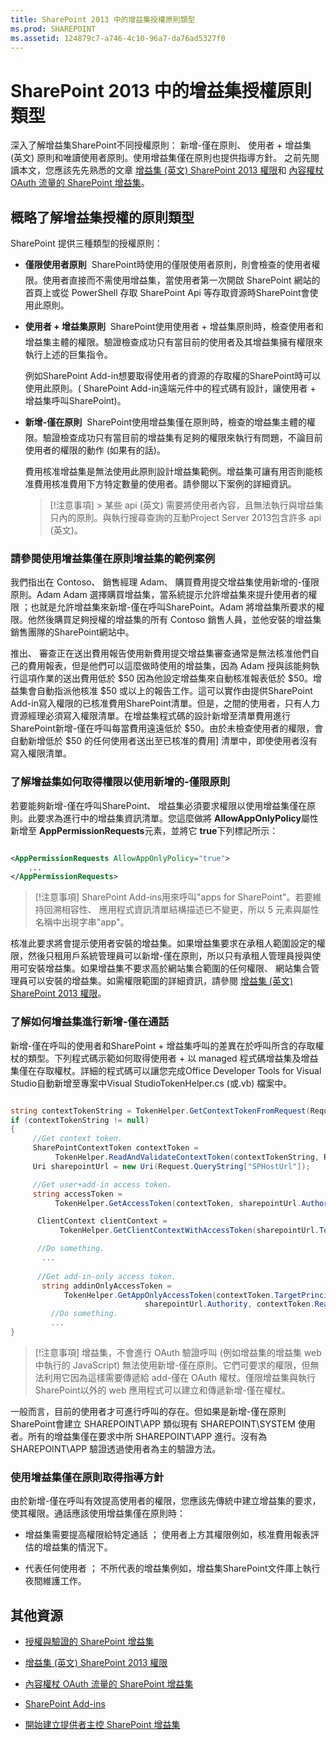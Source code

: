 ```yaml
---
title: SharePoint 2013 中的增益集授權原則類型
ms.prod: SHAREPOINT
ms.assetid: 124879c7-a746-4c10-96a7-da76ad5327f0
---
```



# SharePoint 2013 中的增益集授權原則類型
深入了解增益集SharePoint不同授權原則： 新增-僅在原則、 使用者 + 增益集 (英文) 原則和唯讀使用者原則。使用增益集僅在原則也提供指導方針。
之前先閱讀本文，您應該先先熟悉的文章 [增益集 (英文) SharePoint 2013 權限](add-in-permissions-in-sharepoint-2013.md)和 [內容權杖 OAuth 流量的 SharePoint 增益集](context-token-oauth-flow-for-sharepoint-add-ins.md)。
  
    
    


## 概略了解增益集授權的原則類型
<a name="Overview"> </a>

SharePoint 提供三種類型的授權原則：
  
    
    

- **僅限使用者原則**  SharePoint時使用的僅限使用者原則，則會檢查的使用者權限。使用者直接而不需使用增益集，當使用者第一次開啟 SharePoint 網站的首頁上或從 PowerShell 存取 SharePoint Api 等存取資源時SharePoint會使用此原則。
    
    
    
  
- **使用者 + 增益集原則**  SharePoint使用使用者 + 增益集原則時，檢查使用者和增益集主體的權限。驗證檢查成功只有當目前的使用者及其增益集擁有權限來執行上述的巨集指令。
    
    例如SharePoint Add-in想要取得使用者的資源的存取權的SharePoint時可以使用此原則。( SharePoint Add-in遠端元件中的程式碼有設計，讓使用者 + 增益集呼叫SharePoint)。
    
    
    
  
- **新增-僅在原則**  SharePoint使用增益集僅在原則時，檢查的增益集主體的權限。驗證檢查成功只有當目前的增益集有足夠的權限來執行有問題，不論目前使用者的權限的動作 (如果有的話)。
    
    費用核准增益集是無法使用此原則設計增益集範例。增益集可讓有用否則能核准費用核准費用下方特定數量的使用者。請參閱以下案例的詳細資訊。
    
    
    
    > [!注意事項]
      > 某些 api (英文) 需要將使用者內容，且無法執行與增益集只內的原則。與執行搜尋查詢的互動Project Server 2013包含許多 api (英文)。

### 請參閱使用增益集僅在原則增益集的範例案例
<a name="Scenario"> </a>

我們指出在 Contoso、 銷售經理 Adam、 購買費用提交增益集使用新增的-僅限原則。Adam Adam 選擇購買增益集，當系統提示允許增益集來提升使用者的權限 ；也就是允許增益集來新增-僅在呼叫SharePoint。Adam 將增益集所要求的權限。他然後購買足夠授權的增益集的所有 Contoso 銷售人員，並他安裝的增益集銷售團隊的SharePoint網站中。
  
    
    
推出、 審查正在送出費用報告使用新費用提交增益集審查通常是無法核准他們自己的費用報表，但是他們可以這麼做時使用的增益集，因為 Adam 授與該能夠執行這項作業的送出費用低於 $50 因為他設定增益集來自動核准報表低於 $50。增益集會自動指派他核准 $50 或以上的報告工作。這可以實作由提供SharePoint Add-in寫入權限的已核准費用SharePoint清單。但是，之間的使用者，只有人力資源經理必須寫入權限清單。在增益集程式碼的設計新增至清單費用進行SharePoint新增-僅在呼叫每當費用遠遠低於 $50。由於未檢查使用者的權限，會自動新增低於 $50 的任何使用者送出至已核准的費用] 清單中，即使使用者沒有寫入權限清單。
  
    
    

  
    
    

### 了解增益集如何取得權限以使用新增的-僅限原則
<a name="Approve"> </a>

若要能夠新增-僅在呼叫SharePoint、 增益集必須要求權限以使用增益集僅在原則。此要求為進行中的增益集資訊清單。您這麼做將 **AllowAppOnlyPolicy**屬性新增至 **AppPermissionRequests**元素，並將它 **true**下列標記所示：
  
    
    

```XML

<AppPermissionRequests AllowAppOnlyPolicy="true">
    ...
</AppPermissionRequests>
```


> [!注意事項]
> SharePoint Add-ins用來呼叫"apps for SharePoint"。若要維持回溯相容性、 應用程式資訊清單結構描述已不變更，所以 5 元素與屬性名稱中出現字串"app"。
  
    
    

核准此要求將會提示使用者安裝的增益集。如果增益集要求在承租人範圍設定的權限，然後只租用戶系統管理員可以新增-僅在原則，所以只有承租人管理員授與使用可安裝增益集。如果增益集不要求高於網站集合範圍的任何權限、 網站集合管理員可以安裝的增益集。如需權限範圍的詳細資訊，請參閱 [增益集 (英文) SharePoint 2013 權限](add-in-permissions-in-sharepoint-2013.md)。
  
    
    

### 了解如何增益集進行新增-僅在通話
<a name="AppOnlyCalls"> </a>

新增-僅在呼叫的使用者和SharePoint + 增益集呼叫的差異在於呼叫所含的存取權杖的類型。下列程式碼示範如何取得使用者 + 以 managed 程式碼增益集及增益集僅在存取權杖。詳細的程式碼可以讓您完成Office Developer Tools for Visual Studio自動新增至專案中Visual StudioTokenHelper.cs (或.vb) 檔案中。
  
    
    

```cs

string contextTokenString = TokenHelper.GetContextTokenFromRequest(Request);
if (contextTokenString != null)
{
     //Get context token.
     SharePointContextToken contextToken =
          TokenHelper.ReadAndValidateContextToken(contextTokenString, Request.Url.Authority);
     Uri sharepointUrl = new Uri(Request.QueryString["SPHostUrl"]);

     //Get user+add-in access token.
     string accessToken =
          TokenHelper.GetAccessToken(contextToken, sharepointUrl.Authority).AccessToken;

      ClientContext clientContext =
           TokenHelper.GetClientContextWithAccessToken(sharepointUrl.ToString(), accessToken);

      //Do something. 
       ...
    
      //Get add-in-only access token.
       string addinOnlyAccessToken = 
            TokenHelper.GetAppOnlyAccessToken(contextToken.TargetPrincipalName, 
                              sharepointUrl.Authority, contextToken.Realm).AccessToken;
         //Do something.
         ...
}
```


> [!注意事項]
> 增益集，不會進行 OAuth 驗證呼叫 (例如增益集的增益集 web 中執行的 JavaScript) 無法使用新增-僅在原則。它們可要求的權限，但無法利用它因為這樣需要傳遞給 add-僅在 OAuth 權杖。僅限增益集與執行SharePoint以外的 web 應用程式可以建立和傳遞新增-僅在權杖。
  
    
    

一般而言，目前的使用者才可進行呼叫的存在。但如果是新增-僅在原則SharePoint會建立 SHAREPOINT\\APP 類似現有 SHAREPOINT\\SYSTEM 使用者。所有的增益集僅在要求中所 SHAREPOINT\\APP 進行。沒有為 SHAREPOINT\\APP 驗證透過使用者為主的驗證方法。
  
    
    

### 使用增益集僅在原則取得指導方針
<a name="GuidelinesFor"> </a>

由於新增-僅在呼叫有效提高使用者的權限，您應該先傳統中建立增益集的要求，使其權限。通話應該使用增益集僅在原則時：
  
    
    

- 增益集需要提高權限給特定通話 ； 使用者上方其權限例如，核准費用報表評估的增益集的情況下。
    
  
- 代表任何使用者 ； 不所代表的增益集例如，增益集SharePoint文件庫上執行夜間維護工作。
    
  

## 其他資源
<a name="AR"> </a>


-  [授權與驗證的 SharePoint 增益集](authorization-and-authentication-of-sharepoint-add-ins.md)
    
  
-  [增益集 (英文) SharePoint 2013 權限](add-in-permissions-in-sharepoint-2013.md)
    
  
-  [內容權杖 OAuth 流量的 SharePoint 增益集](context-token-oauth-flow-for-sharepoint-add-ins.md)
    
  
-  [SharePoint Add-ins](sharepoint-add-ins.md)
    
  
-  [開始建立提供者主控 SharePoint 增益集](get-started-creating-provider-hosted-sharepoint-add-ins.md)
    
  

